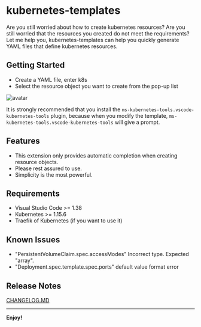# kubernetes-templates

Are you still worried about how to create kubernetes resources? Are you still worried that the resources you created do not meet the requirements?
Let me help you, kubernetes-templates can help you quickly generate YAML files that define kubernetes resources.

## Getting Started
- Create a YAML file, enter k8s
- Select the resource object you want to create from the pop-up list

![avatar](https://raw.githubusercontent.com/lunuan/vscode-kubernetes-templates/master/static/demo.png)

It is strongly recommended that you install the `ms-kubernetes-tools.vscode-kubernetes-tools` plugin, because when you modify the template, `ms-kubernetes-tools.vscode-kubernetes-tools` will give a prompt.


## Features
- This extension only provides automatic completion when creating resource objects.
- Please rest assured to use.
- Simplicity is the most powerful.


## Requirements
- Visual Studio Code >= 1.38
- Kubernetes >= 1.15.6
- Traefik of Kubernetes (if you want to use it)

## Known Issues
- "PersistentVolumeClaim.spec.accessModes" Incorrect type. Expected "array".
- "Deployment.spec.template.spec.ports" default value format error

## Release Notes
[CHANGELOG.MD](https://raw.githubusercontent.com/lunuan/vscode-kubernetes-templates/master/CHANGELOG.md)

-----------------------------------------------------------------------------------------------------------

**Enjoy!**
